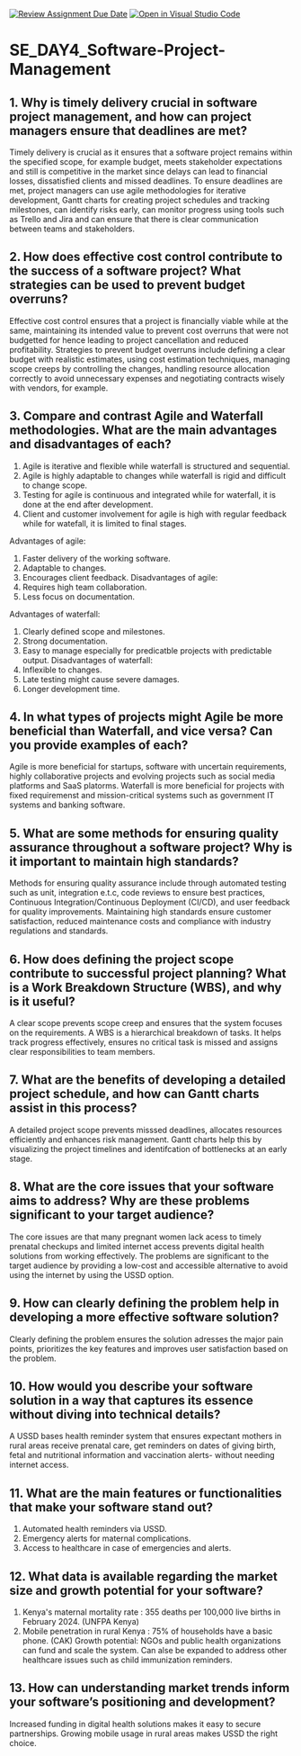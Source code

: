 [![Review Assignment Due Date](https://classroom.github.com/assets/deadline-readme-button-22041afd0340ce965d47ae6ef1cefeee28c7c493a6346c4f15d667ab976d596c.svg)](https://classroom.github.com/a/9pw6JKcu)
[![Open in Visual Studio Code](https://classroom.github.com/assets/open-in-vscode-2e0aaae1b6195c2367325f4f02e2d04e9abb55f0b24a779b69b11b9e10269abc.svg)](https://classroom.github.com/online_ide?assignment_repo_id=18492598&assignment_repo_type=AssignmentRepo)
# SE_DAY4_Software-Project-Management
## 1. Why is timely delivery crucial in software project management, and how can project managers ensure that deadlines are met?
Timely delivery is crucial as it ensures that a software project remains within the specified scope, for example budget, meets stakeholder expectations and still is competitive in the market since delays can lead to financial losses, dissatisfied clients and missed deadlines. 
To ensure deadlines are met, project managers can use agile methodologies for iterative development, Gantt charts for creating project schedules and tracking milestones, can identify risks early, can monitor progress using tools such as Trello and Jira and can ensure that there is clear communication between teams and stakeholders.



## 2. How does effective cost control contribute to the success of a software project? What strategies can be used to prevent budget overruns?
Effective cost control ensures that a project is financially viable while at the same, maintaining its intended value to prevent cost overruns that were not budgetted for hence leading to project cancellation and reduced profitability.
Strategies to prevent budget overruns include defining a clear budget with realistic estimates, using cost estimation techniques, managing scope creeps by controlling the changes, handling resource allocation correctly to avoid unnecessary expenses and negotiating contracts wisely with vendors, for example.



## 3. Compare and contrast Agile and Waterfall methodologies. What are the main advantages and disadvantages of each?
1. Agile is iterative and flexible while waterfall is structured and sequential.
2. Agile is highly adaptable to changes while waterfall is rigid and difficult to change scope.
3. Testing for agile is continuous and integrated while for waterfall, it is done at the end after development.
4. Client and customer involvement for agile is high with regular feedback while for watefall, it is limited to final stages.

Advantages of agile:
1. Faster delivery of the working software.
2. Adaptable to changes.
3. Encourages client feedback.
Disadvantages of agile:
1. Requires high team collaboration.
2. Less focus on documentation.

Advantages of waterfall:
1. Clearly defined scope and milestones.
2. Strong documentation.
3. Easy to manage especially for predicatble projects with predictable output.
Disadvantages of waterfall:
1. Inflexible to changes.
2. Late testing might cause severe damages.
3. Longer development time.



## 4. In what types of projects might Agile be more beneficial than Waterfall, and vice versa? Can you provide examples of each?
Agile is more beneficial for startups, software with uncertain requirements, highly collaborative projects and evolving projects such as social media platforms and SaaS platorms.
Waterfall is more beneficial for projects with fixed requiremenst and mission-critical systems such as government IT systems and banking software.



## 5. What are some methods for ensuring quality assurance throughout a software project? Why is it important to maintain high standards?
Methods for ensuring quality assurance include through automated testing such as unit, integration e.t.c, code reviews to ensure best practices, Continuous Integration/Continuous Deployment (CI/CD), and user feedback for quality improvements.
Maintaining high standards ensure customer satisfaction, reduced maintenance costs and compliance with industry regulations and standards.



## 6. How does defining the project scope contribute to successful project planning? What is a Work Breakdown Structure (WBS), and why is it useful?
A clear scope prevents scope creep and ensures that the system focuses on the requirements.
A WBS is a hierarchical breakdown of tasks. It helps track progress effectively, ensures no critical task is missed and assigns clear responsibilities to team members.



## 7. What are the benefits of developing a detailed project schedule, and how can Gantt charts assist in this process?
A detailed project scope prevents misssed deadlines, allocates resources efficiently and enhances risk management. 
Gantt charts help this by visualizing the project timelines and identifcation of bottlenecks at an early stage.



## 8. What are the core issues that your software aims to address? Why are these problems significant to your target audience?
The core issues are that many pregnant women lack acess to timely prenatal checkups and limited internet access prevents digital health solutions from working effectively.
The problems are significant to the target audience by providing a low-cost and accessible alternative to avoid using the internet by using the USSD option.



## 9. How can clearly defining the problem help in developing a more effective software solution?
Clearly defining the problem ensures the solution adresses the major pain points, prioritizes the key features and improves user satisfaction based on the problem.



## 10. How would you describe your software solution in a way that captures its essence without diving into technical details?
A USSD bases health reminder system that ensures expectant mothers in rural areas receive prenatal care, get reminders on dates of giving birth, fetal and nutritional information and vaccination alerts- without needing internet access.



## 11. What are the main features or functionalities that make your software stand out?
1. Automated health reminders via USSD.
2. Emergency alerts for maternal complications.
3. Access to healthcare in case of emergencies and alerts.



## 12. What data is available regarding the market size and growth potential for your software?
1. Kenya's maternal mortality rate : 355 deaths per 100,000 live births in February 2024. (UNFPA Kenya)
2. Mobile penetration in rural Kenya : 75% of households have a basic phone. (CAK)
Growth potential: NGOs and public health organizations can fund and scale the system. Can alse be expanded to address other healthcare issues such as child immunization reminders.



## 13. How can understanding market trends inform your software’s positioning and development?
Increased funding in digital health solutions makes it easy to secure partnerships. Growing mobile usage in rural areas makes USSD the right choice.
